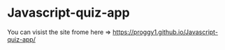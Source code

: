 # Javascript-quiz-app

You can visist the site frome here => https://proggy1.github.io/Javascript-quiz-app/
